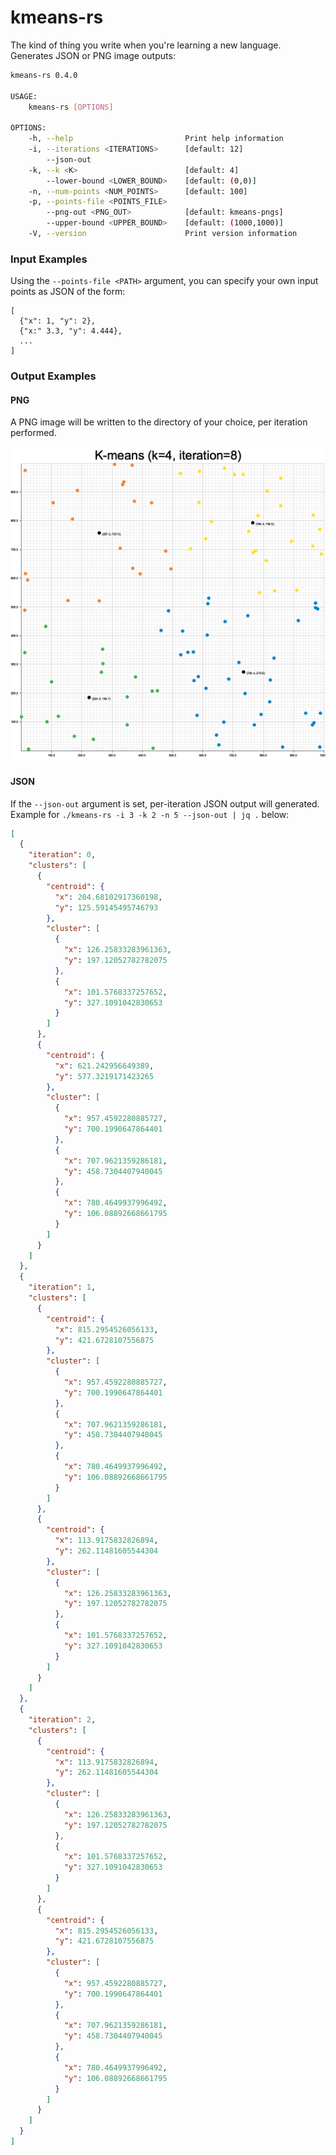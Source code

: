 # kmeans-rs
The kind of thing you write when you're learning a new language. Generates JSON or PNG image outputs:

```bash
kmeans-rs 0.4.0

USAGE:
    kmeans-rs [OPTIONS]

OPTIONS:
    -h, --help                         Print help information
    -i, --iterations <ITERATIONS>      [default: 12]
        --json-out
    -k, --k <K>                        [default: 4]
        --lower-bound <LOWER_BOUND>    [default: (0,0)]
    -n, --num-points <NUM_POINTS>      [default: 100]
    -p, --points-file <POINTS_FILE>
        --png-out <PNG_OUT>            [default: kmeans-pngs]
        --upper-bound <UPPER_BOUND>    [default: (1000,1000)]
    -V, --version                      Print version information
```

### Input Examples
Using the `--points-file <PATH>` argument, you can specify your own input points as JSON of the form:
```
[
  {"x": 1, "y": 2},
  {"x:" 3.3, "y": 4.444},
  ...
]
```

### Output Examples

#### PNG
A PNG image will be written to the directory of your choice, per iteration performed.

<img src="./example.png" />


#### JSON
If the `--json-out` argument is set, per-iteration JSON output will generated. Example for `./kmeans-rs -i 3 -k 2 -n 5 --json-out | jq .` below:

```json
[
  {
    "iteration": 0,
    "clusters": [
      {
        "centroid": {
          "x": 204.68102917360198,
          "y": 125.59145495746793
        },
        "cluster": [
          {
            "x": 126.25833283961363,
            "y": 197.12052782782075
          },
          {
            "x": 101.5768337257652,
            "y": 327.1091042830653
          }
        ]
      },
      {
        "centroid": {
          "x": 621.242956649389,
          "y": 577.3219171423265
        },
        "cluster": [
          {
            "x": 957.4592280885727,
            "y": 700.1990647864401
          },
          {
            "x": 707.9621359286181,
            "y": 458.7304407940045
          },
          {
            "x": 780.4649937996492,
            "y": 106.08892668661795
          }
        ]
      }
    ]
  },
  {
    "iteration": 1,
    "clusters": [
      {
        "centroid": {
          "x": 815.2954526056133,
          "y": 421.6728107556875
        },
        "cluster": [
          {
            "x": 957.4592280885727,
            "y": 700.1990647864401
          },
          {
            "x": 707.9621359286181,
            "y": 458.7304407940045
          },
          {
            "x": 780.4649937996492,
            "y": 106.08892668661795
          }
        ]
      },
      {
        "centroid": {
          "x": 113.9175832826894,
          "y": 262.11481605544304
        },
        "cluster": [
          {
            "x": 126.25833283961363,
            "y": 197.12052782782075
          },
          {
            "x": 101.5768337257652,
            "y": 327.1091042830653
          }
        ]
      }
    ]
  },
  {
    "iteration": 2,
    "clusters": [
      {
        "centroid": {
          "x": 113.9175832826894,
          "y": 262.11481605544304
        },
        "cluster": [
          {
            "x": 126.25833283961363,
            "y": 197.12052782782075
          },
          {
            "x": 101.5768337257652,
            "y": 327.1091042830653
          }
        ]
      },
      {
        "centroid": {
          "x": 815.2954526056133,
          "y": 421.6728107556875
        },
        "cluster": [
          {
            "x": 957.4592280885727,
            "y": 700.1990647864401
          },
          {
            "x": 707.9621359286181,
            "y": 458.7304407940045
          },
          {
            "x": 780.4649937996492,
            "y": 106.08892668661795
          }
        ]
      }
    ]
  }
]
```

